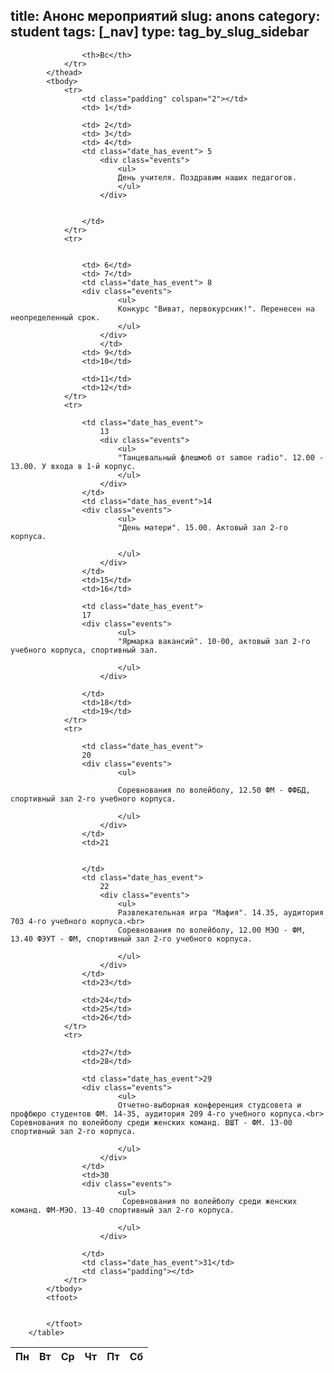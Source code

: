 title: Анонс мероприятий
slug: anons
category: student
tags: [_nav]
type: tag_by_slug_sidebar
---

<table cellspacing="0" class = "width950">
<thead>
				<tr>
					<th>Пн</th><th>Вт</th><th>Ср</th>
					<th>Чт</th><th>Пт</th><th>Сб</th>

					<th>Вс</th>
				</tr>
			</thead>
			<tbody>
				<tr>
					<td class="padding" colspan="2"></td>
					<td> 1</td>

					<td> 2</td>
					<td> 3</td>
					<td> 4</td>
					<td class="date_has_event"> 5
						<div class="events">
							<ul>
							День учителя. Поздравим наших педагогов.
							</ul>
						</div>
					
					
					</td>
				</tr>
				<tr>
					

					<td> 6</td>
					<td> 7</td>
					<td class="date_has_event"> 8
					<div class="events">
							<ul>
							Конкурс "Виват, первокурсник!". Перенесен на неопределенный срок.
							</ul>
						</div>
						</td>
					<td> 9</td>
					<td>10</td>

					<td>11</td>
					<td>12</td>
				</tr>
				<tr>
					
					<td class="date_has_event">
						13
						<div class="events">
							<ul>
							"Танцевальный флешмоб от samoe radio". 12.00 - 13.00. У входа в 1-й корпус.
							</ul>
						</div>
					</td>
					<td class="date_has_event">14
					<div class="events">
							<ul>
							"День матери". 15.00. Актовый зал 2-го корпуса.
								
							</ul>
						</div>
					</td>
					<td>15</td>
					<td>16</td>

					<td class="date_has_event">
					17
					<div class="events">
							<ul>
							"Ярмарка вакансий". 10-00, актовый зал 2-го учебного корпуса, спортивный зал.
								
							</ul>
						</div>
					
					</td>
					<td>18</td>
					<td>19</td>
				</tr>
				<tr>
					
					<td class="date_has_event">
					20
					<div class="events">
							<ul>
							
							Соревнования по волейболу, 12.50 ФМ - ФФБД, спортивный зал 2-го учебного корпуса.
								
							</ul>
						</div>
					</td>
					<td>21
					
						
					</td>
					<td class="date_has_event">
						22
						<div class="events">
							<ul>
							Развлекательная игра "Мафия". 14.35, аудитория 703 4-го учебного корпуса.<br>
							Соревнования по волейболу, 12.00 МЭО - ФМ, 13.40 ФЭУТ - ФМ, спортивный зал 2-го учебного корпуса.
								
							</ul>
						</div>
					</td>
					<td>23</td>

					<td>24</td>
					<td>25</td>
					<td>26</td>
				</tr>	
				<tr>
					
					<td>27</td>
					<td>28</td>

					<td class="date_has_event">29
					<div class="events">
							<ul>
							Отчетно-выборная конференция студсовета и профбюро студентов ФМ. 14-35, аудитория 209 4-го учебного корпуса.<br> Соревнования по волейболу среди женских команд. ВШТ - ФМ. 13-00 спортивный зал 2-го корпуса.
								
							</ul>
						</div>
					</td>
					<td>30
					<div class="events">
							<ul>
							 Соревнования по волейболу среди женских команд. ФМ-МЭО. 13-40 спортивный зал 2-го корпуса.
								
							</ul>
						</div>
					
					</td>
					<td class="date_has_event">31</td>
					<td class="padding"></td>
				</tr>
			</tbody>
			<tfoot>

			
			</tfoot>
		</table>